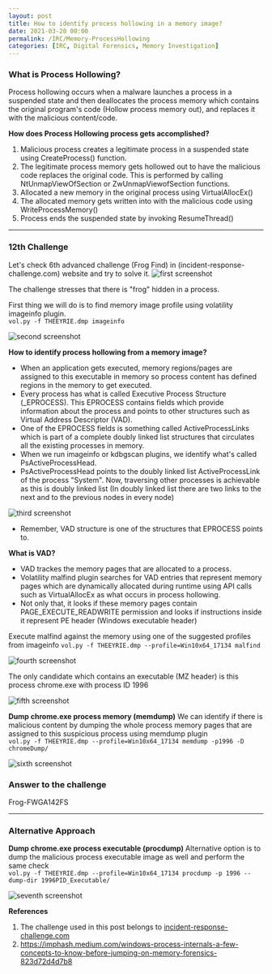 ```yaml
---
layout: post
title: How to identify process hollowing in a memory image?
date: 2021-03-20 00:00
permalink: /IRC/Memory-ProcessHollowing
categories: [IRC, Digital Forensics, Memory Investigation]
---
```


### What is Process Hollowing?
Process hollowing occurs when a malware launches a process in a suspended state and then deallocates the process memory which contains the original program's code (Hollow process memory out), and replaces it with the malicious content/code.

**How does Process Hollowing process gets accomplished?**
1. Malicious process creates a legitimate process in a suspended state using CreateProcess() function.
2. The legitimate process memory gets hollowed out to have the malicious code replaces the original code. This is performed by calling NtUnmapViewOfSection or ZwUnmapViewofSection functions.
3. Allocated a new memory in the original process using VirtualAllocEx()
4. The allocated memory gets written into with the malicious code using WriteProcessMemory()
5. Process ends the suspended state by invoking ResumeThread()


---


### 12th Challenge

Let's check 6th advanced challenge (Frog Find) in (incident-response-challenge.com) website and try to solve it.
![first screenshot]({{site.baseurl}}/assets/images/210320-1.png)

The challenge stresses that there is "frog" hidden in a process.

First thing we will do is to find memory image profile using volatility imageinfo plugin.<br>
`vol.py -f THEEYRIE.dmp imageinfo`

![second screenshot]({{site.baseurl}}/assets/images/210320-2.png)


**How to identify process hollowing from a memory image?**
- When an application gets executed, memory regions/pages are assigned to this executable in memory so process content has defined regions in the memory to get executed.
- Every process has what is called Executive Process Structure (_EPROCESS). This EPROCESS contains fields which provide information about the process and points to other structures such as Virtual Address Descriptor (VAD).
- One of the EPROCESS fields is something called ActiveProcessLinks which is part of a complete doubly linked list structures that circulates all the existing processes in memory.
- When we run imageinfo or kdbgscan plugins, we identify what's called PsActiveProcessHead.
- PsActiveProcessHead points to the doubly linked list ActiveProcessLink of the process "System". Now, traversing other processes is achievable as this is doubly linked list (In doubly linked list there are two links to the next and to the previous nodes in every node)

![third screenshot]({{site.baseurl}}/assets/images/210320-3.png)


- Remember, VAD structure is one of the structures that EPROCESS points to.

**What is VAD?**
- VAD trackes the memory pages that are allocated to a process.
- Volatility malfind plugin searches for VAD entries that represent memory pages which are dynamically allocated during runtime using API calls such as VirtualAllocEx as what occurs in process hollowing.
- Not only that, it looks if these memory pages contain PAGE_EXECUTE_READWRITE permission and looks if instructions inside it represent PE header (Windows executable header)<br>

Execute malfind against the memory using one of the suggested profiles from imageinfo
`vol.py -f THEEYRIE.dmp --profile=Win10x64_17134 malfind`

![fourth screenshot]({{site.baseurl}}/assets/images/210320-4.png)

The only candidate which contains an executable (MZ header) is this process chrome.exe with process ID 1996

![fifth screenshot]({{site.baseurl}}/assets/images/210320-5.png)

**Dump chrome.exe process memory (memdump)**
We can identify if there is malicious content by dumping the whole process memory pages that are assigned to this suspicious process using memdump plugin<br>
`vol.py -f THEEYRIE.dmp --profile=Win10x64_17134 memdump -p1996 -D chromeDump/`

![sixth screenshot]({{site.baseurl}}/assets/images/210320-6.png)


### Answer to the challenge
Frog-FWGA142FS


---

### Alternative Approach

**Dump chrome.exe process executable (procdump)**
Alternative option is to dump the malicious process executable image as well and perform the same check<br>
`vol.py -f THEEYRIE.dmp --profile=Win10x64_17134 procdump -p 1996 --dump-dir 1996PID_Executable/`

![seventh screenshot]({{site.baseurl}}/assets/images/210320-7.png)


**References**
1. The challenge used in this post belongs to [incident-response-challenge.com](https://incident-response-challenge.com/)
2. https://imphash.medium.com/windows-process-internals-a-few-concepts-to-know-before-jumping-on-memory-forensics-823d72d4d7b8







